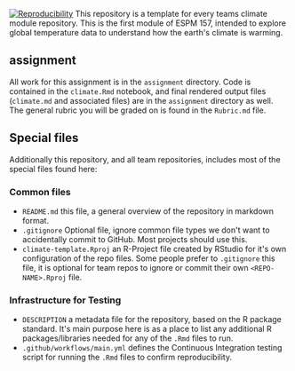 
[![Reproducibility](https://github.com/espm-157/climate-teams-mark-jiawen/actions/workflows/main.yml/badge.svg)](https://github.com/espm-157/climate-teams-mark-jiawen/actions/workflows/main.yml)
This repository is a template for every teams climate module repository. This is the first module of ESPM 157, intended to
explore global temperature data to understand how the earth's climate is warming. 

## assignment

All work for this assignment is in the `assignment` directory.  Code is contained in the `climate.Rmd` notebook, and final rendered output files (`climate.md` and associated files) are in the `assignment` directory as well. The general rubric you will be graded on is found in the `Rubric.md` file. 

## Special files

Additionally this repository, and all team repositories, includes most of the special files found here:

### Common files

- `README.md` this file, a general overview of the repository in markdown format.  
- `.gitignore` Optional file, ignore common file types we don't want to accidentally commit to GitHub. Most projects should use this. 
- `climate-template.Rproj` an R-Project file created by RStudio for it's own configuration of the repo files.  Some people prefer to `.gitignore` this file, it is optional for team repos to ignore or commit their own `<REPO-NAME>.Rproj` file. 

### Infrastructure for Testing

- `DESCRIPTION` a metadata file for the repository, based on the R package standard. It's main purpose here is as a place to list any additional R packages/libraries needed for any of the `.Rmd` files to run.
- `.github/workflows/main.yml` defines the Continuous Integration testing script for running the `.Rmd` files to confirm reproducibility.  



